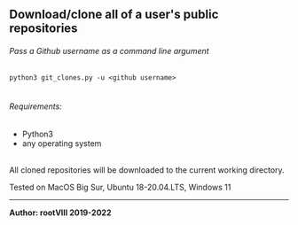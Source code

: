 ## Download/clone all of a user's public repositories


###### Pass a Github username as a command line argument
<code>python3 git_clones.py -u &lt;github username&gt;</code>
<br><br>

###### Requirements:
- Python3
- any operating system
<br><br>

All cloned repositories will be downloaded to the current working directory.


Tested on MacOS Big Sur, Ubuntu 18-20.04.LTS, Windows 11
<hr>
<b>Author: rootVIII 2019-2022</b><br><br>
